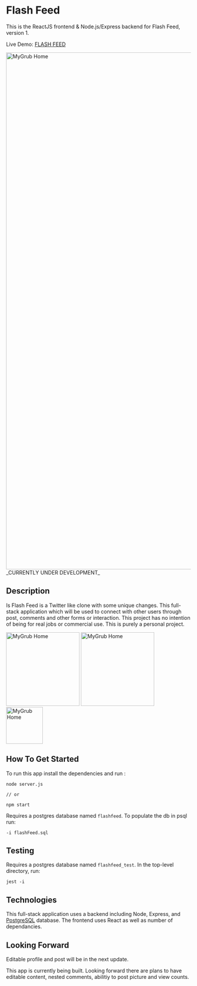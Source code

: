 # Flash Feed

This is the ReactJS frontend & Node.js/Express backend for Flash Feed, version 1.

Live Demo: [FLASH FEED](https://jordans-flashfeed-app.surge.sh/home)

<img width="1405" alt="MyGrub Home" src="https://user-images.githubusercontent.com/109553225/235498993-7b0aedb2-b625-4d83-9252-c1a3491c2168.png">
_CURRENTLY UNDER DEVELOPMENT_

## Description

Is Flash Feed is a Twitter like clone with some unique changes. This full-stack application which will be used to connect with other users through post, comments and other forms or interaction. This project has no intention of being for real jobs or commercial use. This is purely a personal project.

<img width="200" alt="MyGrub Home" src="https://user-images.githubusercontent.com/109553225/235499204-d266543d-d585-4505-aff3-365ff4dd94d8.png">

<img width="200" alt="MyGrub Home" src="https://user-images.githubusercontent.com/109553225/235499379-af3310b3-1388-429d-8a74-09d1df863ae6.png">

<img width="100" alt="MyGrub Home" src="https://user-images.githubusercontent.com/109553225/235499596-29568ffc-1108-44ee-ac30-ef6792159ef1.png">

## How To Get Started

To run this app install the dependencies and run :

```
node server.js

// or

npm start

```

Requires a postgres database named `flashfeed`. To populate the db in psql run:

```
-i flashFeed.sql
```

## Testing

Requires a postgres database named `flashfeed_test`. In the top-level directory, run:

```
jest -i
```

## Technologies

This full-stack application uses a backend including Node, Express, and [PostgreSQL](https://github.com/postgres/postgres) database. The frontend uses React as well as number of dependancies.

## Looking Forward

Editable profile and post will be in the next update.

This app is currently being built. Looking forward there are plans to have editable content, nested comments, abilitiy to post picture and view counts.
